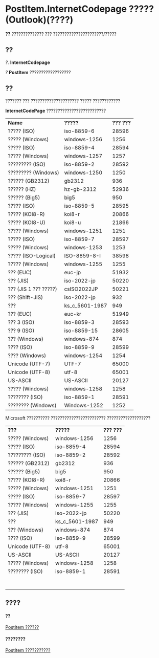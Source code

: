 
# PostItem.InternetCodepage ????? (Outlook)(????)

 **??** ?????????????? ??? ??????????????????????/?????


## ??

 _?_. **InternetCodepage**

 _?_ **PostItem** ??????????????????


## ??

??????? ??? ????????????????????? ????? ????????????

 **InternetCodePage** ??????????????????????????


||||
|:-----|:-----|:-----|
|**Name**|**?????**|**??? ???**|
|????? (ISO)|iso-8859-6|28596|
|????? (Windows)|windows-1256|1256|
|????? (ISO)|iso-8859-4|28594|
|????? (Windows)|windows-1257|1257|
|????????? (ISO)|iso-8859-2|28592|
|????????? (Windows)|windows-1250|1250|
|?????? (GB2312)|gb2312|936|
|?????? (HZ)|hz-gb-2312|52936|
|?????? (Big5)|big5|950|
|????? (ISO)|iso-8859-5|28595|
|????? (KOI8-R)|koi8-r|20866|
|????? (KOI8-U)|koi8-u|21866|
|????? (Windows)|windows-1251|1251|
|????? (ISO)|iso-8859-7|28597|
|????? (Windows)|windows-1253|1253|
|????? (ISO-Logical)|ISO-8859-8-I|38598|
|????? (Windows)|windows-1255|1255|
|??? (EUC)|euc-jp|51932|
|??? (JIS)|iso-2022-jp|50220|
|??? (JIS 1 ??? ?????)|csISO2022JP|50221|
|??? (Shift-JIS)|iso-2022-jp|932|
|???|ks_c_5601-1987|949|
|??? (EUC)|euc-kr|51949|
|??? 3 (ISO)|iso-8859-3|28593|
|??? 9 (ISO)|iso-8859-15|28605|
|??? (Windows)|windows-874|874|
|???? (ISO)|iso-8859-9|28599|
|???? (Windows)|windows-1254|1254|
|Unicode (UTF-7)|UTF-7|65000|
|Unicode (UTF-8)|utf-8|65001|
|US-ASCII|US-ASCII|20127|
|????? (Windows)|windows-1258|1258|
|???????? (ISO)|iso-8859-1|28591|
|???????? (Windows)|Windows-1252|1252|
Microsoft ?????????? ???????????????????????? ???????????????????


||||
|:-----|:-----|:-----|
|**???**|**?????**|**??? ???**|
|????? (Windows)|windows-1256|1256|
|????? (ISO)|iso-8859-4|28594|
|????????? (ISO)|iso-8859-2|28592|
|?????? (GB2312)|gb2312|936|
|?????? (Big5)|big5|950|
|????? (KOI8-R)|koi8-r|20866|
|????? (Windows)|windows-1251|1251|
|????? (ISO)|iso-8859-7|28597|
|????? (Windows)|windows-1255|1255|
|??? (JIS)|iso-2022-jp|50220|
|???|ks_c_5601-1987|949|
|??? (Windows)|windows-874|874|
|???? (ISO)|iso-8859-9|28599|
|Unicode (UTF-8)|utf-8|65001|
|US-ASCII|US-ASCII|20127|
|????? (Windows)|windows-1258|1258|
|???????? (ISO)|iso-8859-1|28591|
||||
||||
||||
||||
||||
||||
||||

## ????


#### ??


[PostItem ??????](de44065d-4e93-315a-279f-7b92f09c0465.md)
#### ????????


[PostItem ???????????](http://msdn.microsoft.com/library/5b150db1-c96d-0721-ec36-d5b5ebc20fd8%28Office.15%29.aspx)